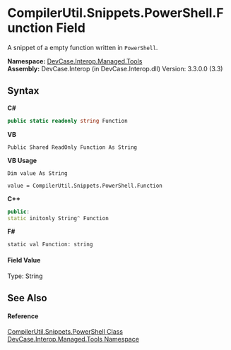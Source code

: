 # CompilerUtil.Snippets.PowerShell.Function Field
 

A snippet of a empty function written in `PowerShell`.

**Namespace:**&nbsp;<a href="N_DevCase_Interop_Managed_Tools">DevCase.Interop.Managed.Tools</a><br />**Assembly:**&nbsp;DevCase.Interop (in DevCase.Interop.dll) Version: 3.3.0.0 (3.3)

## Syntax

**C#**<br />
``` C#
public static readonly string Function
```

**VB**<br />
``` VB
Public Shared ReadOnly Function As String
```

**VB Usage**<br />
``` VB Usage
Dim value As String

value = CompilerUtil.Snippets.PowerShell.Function

```

**C++**<br />
``` C++
public:
static initonly String^ Function
```

**F#**<br />
``` F#
static val Function: string
```


#### Field Value
Type: String

## See Also


#### Reference
<a href="T_DevCase_Interop_Managed_Tools_CompilerUtil_Snippets_PowerShell">CompilerUtil.Snippets.PowerShell Class</a><br /><a href="N_DevCase_Interop_Managed_Tools">DevCase.Interop.Managed.Tools Namespace</a><br />